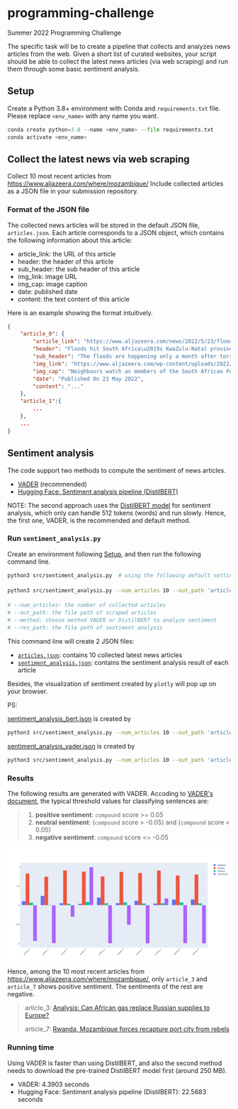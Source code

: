 # programming-challenge
Summer 2022 Programming Challenge

The specific task will be to create a pipeline that collects and analyzes news articles from the web. Given a short list of curated websites, your script should be able to collect the latest news articles (via web scraping) and run them through some basic sentiment analysis.

## Setup

Create a Python 3.8+ environment with Conda and `requirements.txt` file. Please replace `<env_name>` with any name you want.

```python
conda create python=3.8 --name <env_name> --file requirements.txt 
conda activate <env_name>
```

## Collect the latest news via web scraping

Collect 10 most recent articles from https://www.aljazeera.com/where/mozambique/ Include collected articles as a JSON file in your submission repository.

### Format of the JSON file

The collected news articles will be stored in the default JSON file, `articles.json`. Each article corresponds to a JSON object, which contains the following information about this article:

- article_link: the URL of this article
- header: the header of this article
- sub_header:  the sub header of this article
- img_link: image URL
- img_cap: image caption
- date: published date
- content: the text content of this article

Here is an example showing the format intuitively.

```json
{
    "article_0": {
        "article_link": "https://www.aljazeera.com/news/2022/5/23/floods-hit-south-africas-kwazulu-natal-province-again",
        "header": "Floods hit South Africa\u2019s KwaZulu-Natal province again",
        "sub_header": "The floods are happening only a month after torrential rains killed 435 people in the KwaZulu Natal province.",
        "img_link": "https://www.aljazeera.com/wp-content/uploads/2022/04/000_328D8LB.jpg?resize=770%2C513",
        "img_cap": "Neighbours watch as members of the South African Police Services Search and Rescue Unit use sniffer dogs to locate 10 people who are unaccounted for, around KwaNdengezi township outside Durban, on April 15, after their homes were swept away by the devastating rains and flooding [Phill Magakoe/AFP]\u00a0",
        "date": "Published On 23 May 2022",
      	"content": "..."
    },
    "article_1":{
        ...
    },
    ...
}
```

## Sentiment analysis 

The code support two methods to compute the sentiment of news articles.

- [VADER](https://github.com/cjhutto/vaderSentiment) (recommended)
- [Hugging Face: Sentiment analysis pipeline (DistilBERT)](https://huggingface.co/docs/transformers/main_classes/pipelines#transformers.pipeline)

NOTE: The second approach uses the [DistilBERT model](https://huggingface.co/distilbert-base-uncased-finetuned-sst-2-english?text=I+like+you.+I+love+you) for sentiment analysis, which only can handle 512 tokens (words) and run slowly. Hence, the first one, VADER, is the recommended and default method. 

### Run `sentiment_analysis.py`

Create an environment following [Setup](#setup), and then run the following command line.

```bash
python3 src/sentiment_analysis.py  # using the following default setting

python3 src/sentiment_analysis.py --num_articles 10 --out_path 'articles.json' --method VADER --res_path 'sentiment_analysis.json' 
																	
# --num_articles: the number of collected articles
# --out_path: the file path of scraped articles
# --method: choose method VADER or DistilBERT to analyze sentiment
# --res_path: the file path of sentiment analysis 
```

This command line will create 2 JSON files:

- [`articles.json`](./articles.json): contains 10 collected latest news articles
- [`sentiment_analysis.json`](./sentiment_analysis.json): contains the sentiment analysis result of each article

Besides, the visualization of sentiment created by `plotly` will pop up on your browser.

PS:

[sentiment_analysis_bert.json](./sentiment_analysis_bert.json) is created by 

```bash
python3 src/sentiment_analysis.py --num_articles 10 --out_path 'articles.json' --method DistilBERT --res_path 'sentiment_analysis_bert.json'  
```

[sentiment_analysis_vader.json](./sentiment_analysis_vader.json) is created by 

```bash
python3 src/sentiment_analysis.py --num_articles 10 --out_path 'articles.json' --method VADER --res_path 'sentiment_analysis_vader.json'  
```

### Results

The following results are generated with VADER. Accoding to [VADER's document](https://github.com/cjhutto/vaderSentiment#about-the-scoring), the typical threshold values for classifying sentences are:

> 1. **positive sentiment**: `compound` score >= 0.05
> 2. **neutral sentiment**: (`compound` score > -0.05) and (`compound` score < 0.05)
> 3. **negative sentiment**: `compound` score <= -0.05



![sentiment_analysis](./sentiment_analysis_vader.png)

Hence, among the 10 most recent articles from https://www.aljazeera.com/where/mozambique/, only `article_3` and `article_7` shows positive sentiment. The sentiments of the rest are negative. 

> article_3: [Analysis: Can African gas replace Russian supplies to Europe?](https://www.aljazeera.com/economy/2022/3/1/analysis-can-african-gas-replace-russian-supplies-to-europe)
>
> article_7: [Rwanda, Mozambique forces recapture port city from rebels](https://www.aljazeera.com/news/2021/8/8/rwanda-mozambique-forces-recapture-port-city-from-rebels)

### Running time 

Using VADER is faster than using DistilBERT, and also the second method needs to download the pre-trained DistilBERT model first (around 250 MB). 

- VADER: 4.3903 seconds
- Hugging Face: Sentiment analysis pipeline (DistilBERT): 22.5683 seconds
